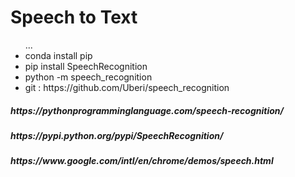 # Speech to Text

<ul>...
<li>conda install pip</li>
<li>pip install SpeechRecognition</li>
<li>python -m speech_recognition</li>
<li>git : https://github.com/Uberi/speech_recognition</li>
</ul>
<h5>https://pythonprogramminglanguage.com/speech-recognition/</h5>
<h5>https://pypi.python.org/pypi/SpeechRecognition/</h5>
<h5>https://www.google.com/intl/en/chrome/demos/speech.html</h5>
